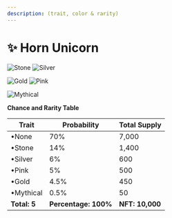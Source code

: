 ```yaml
---
description: (trait, color & rarity)
---
```


# ✨ Horn Unicorn

![Stone](https://storage.googleapis.com/poninis/Traits/7-horn/\_Stone.png) ![Silver](https://storage.googleapis.com/poninis/Traits/7-horn/\_Silver.png)

![Gold](https://storage.googleapis.com/poninis/Traits/7-horn/\_Pink.png) ![Pink](https://storage.googleapis.com/poninis/Traits/7-horn/\_Gold.png)

![Mythical](https://storage.googleapis.com/poninis/Traits/7-horn/\_Mythical.png)

**Chance and Rarity Table**

| Trait        | Probability          | Total Supply    |
| ------------ | -------------------- | --------------- |
| •None        | 70%                  | 7,000           |
| •Stone       | 14%                  | 1,400           |
| •Silver      | 6%                   | 600             |
| •Pink        | 5%                   | 500             |
| •Gold        | 4.5%                 | 450             |
| •Mythical    | 0.5%                 | 50              |
| **Total: 5** | **Percentage: 100%** | **NFT: 10,000** |
